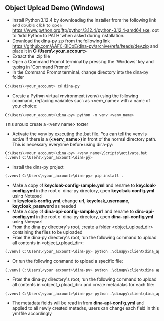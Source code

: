 ## Object Upload Demo (Windows)

* Install Python 3.12.4 by downloading the installer from the following link and double click to open https://www.python.org/ftp/python/3.12.4/python-3.12.4-amd64.exe, opt to 'Add Python to PATH' when asked during installation.
* Download the dina-py zip from the following link https://github.com/AAFC-BICoE/dina-py/archive/refs/heads/dev.zip and place it in **C:\Users\\<your_account>**
* Extract the .zip file 
* Open a Command Prompt terminal by pressing the 'Windows' key and typing in 'Command Prompt'
* In the Command Prompt terminal, change directory into the dina-py folder
```py
C:\Users\<your_account> cd dina-py
```
* Create a Python virtual environment (venv) using the following command, replacing variables such as <venv_name> with a name of your choice:
```py
C:\Users\<your_account>\dina-py> python -m venv <venv_name>
```
This should create a <venv_name> folder
* Activate the venv by executing the .bat file. You can tell the venv is active if there is a **(<venv_name>)** in front of the normal directory path. This is necessary everytime before using dina-py:
```py
C:\Users\<your_account>\dina-py> <venv_name>\Scripts\activate.bat
(.venv) C:\Users\<your_account>\dina-py>
```
* Install the dina-py project
```py
(.venv) C:\Users\<your_account>\dina-py> pip install .
```
* Make a copy of **keycloak-config-sample.yml** and rename to **keycloak-config.yml** in the root of dina-py directory, open **keycloak-config.yml** using Notepad
* In **keycloak-config.yml**, change **url, keycloak_username, keycloak_password** as needed
* Make a copy of **dina-api-config-sample.yml** and rename to **dina-api-config.yml** in the root of dina-py directory, open **dina-api-config.yml** using Notepad
* From the dina-py directory's root, create a folder <object_upload_dir> containing the files to be uploaded
* From the dina-py directory's root, run the following command to upload all contents in <object_upload_dir>:
```py
(.venv) C:\Users\<your_account>\dina-py> python .\dinapy\client\dina_api_client.py -upload_dir '<object_upload_dir>'
```
* Or run the following command to upload a specific file:
```py
(.venv) C:\Users\<your_account>\dina-py> python .\dinapy\client\dina_api_client.py -upload_file '<object_upload_dir>/<file_name>'
```
* From the dina-py directory's root, run the following command to upload all contents in <object_upload_dir> and create metadatas for each file:
```py
(.venv) C:\Users\<your_account>\dina-py> python .\dinapy\client\dina_api_client.py -create_metadatas '<object_upload_dir>'
```
* The metadata fields will be read in from **dina-api-config.yml** and applied to all newly created metadas, users can change each field in this yml file accordingly